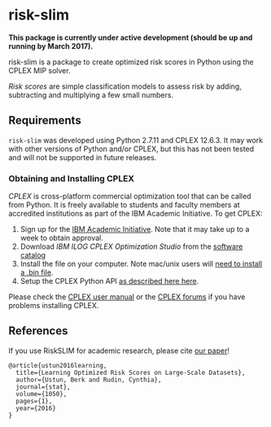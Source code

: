risk-slim
========

**This package is currently under active development (should be up and running by March 2017).** 

risk-slim is a package to create optimized risk scores in Python using the CPLEX MIP solver.

*Risk scores* are simple classification models to assess risk by adding, subtracting and multiplying a few small numbers.



## Requirements

``risk-slim`` was developed using Python 2.7.11 and CPLEX 12.6.3. It may work with other versions of Python and/or CPLEX, but this has not been tested and will not be supported in future releases.

### Obtaining and Installing CPLEX 

*CPLEX* is cross-platform commercial optimization tool that can be called from Python. It is freely available to students and faculty members at accredited institutions as part of the IBM Academic Initiative. To get CPLEX:

1. Sign up for the [IBM Academic Initiative](https://developer.ibm.com/academic/). Note that it may take up to a week to obtain approval.
2. Download *IBM ILOG CPLEX Optimization Studio* from the [software catalog](https://ibm.onthehub.com/WebStore/OfferingDetails.aspx?o=6fcc1096-7169-e611-9420-b8ca3a5db7a1)
3. Install the file on your computer. Note mac/unix users will [need to install a .bin file](http://www-01.ibm.com/support/docview.wss?uid=swg21444285).
4. Setup the CPLEX Python API [as described here here](http://www.ibm.com/support/knowledgecenter/SSSA5P_12.6.3/ilog.odms.cplex.help/CPLEX/GettingStarted/topics/set_up/Python_setup.html).

Please check the [CPLEX user manual](http://www-01.ibm.com/support/knowledgecenter/SSSA5P/welcome) or the [CPLEX forums](https://www.ibm.com/developerworks/community/forums/html/forum?id=11111111-0000-0000-0000-000000002059) if you have problems installing CPLEX.

## References 

If you use RiskSLIM for academic research, please cite [our paper](https://arxiv.org/abs/1610.00168)!  
     
```
@article{ustun2016learning,
  title={Learning Optimized Risk Scores on Large-Scale Datasets},
  author={Ustun, Berk and Rudin, Cynthia},
  journal={stat},
  volume={1050},
  pages={1},
  year={2016}
}
```

